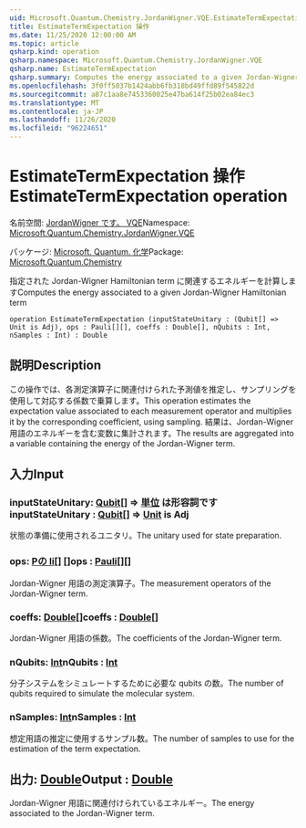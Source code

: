 ```yaml
---
uid: Microsoft.Quantum.Chemistry.JordanWigner.VQE.EstimateTermExpectation
title: EstimateTermExpectation 操作
ms.date: 11/25/2020 12:00:00 AM
ms.topic: article
qsharp.kind: operation
qsharp.namespace: Microsoft.Quantum.Chemistry.JordanWigner.VQE
qsharp.name: EstimateTermExpectation
qsharp.summary: Computes the energy associated to a given Jordan-Wigner Hamiltonian term
ms.openlocfilehash: 3f0ff5037b1424abb6fb318bd49ffd89f545822d
ms.sourcegitcommit: a87c1aa8e7453360025e47ba614f25b02ea84ec3
ms.translationtype: MT
ms.contentlocale: ja-JP
ms.lasthandoff: 11/26/2020
ms.locfileid: "96224651"
---
```

# <a name="estimatetermexpectation-operation"></a><span data-ttu-id="76ed0-102">EstimateTermExpectation 操作</span><span class="sxs-lookup"><span data-stu-id="76ed0-102">EstimateTermExpectation operation</span></span>

<span data-ttu-id="76ed0-103">名前空間: [JordanWigner です。 VQE](xref:Microsoft.Quantum.Chemistry.JordanWigner.VQE)</span><span class="sxs-lookup"><span data-stu-id="76ed0-103">Namespace: [Microsoft.Quantum.Chemistry.JordanWigner.VQE](xref:Microsoft.Quantum.Chemistry.JordanWigner.VQE)</span></span>

<span data-ttu-id="76ed0-104">パッケージ: [Microsoft. Quantum. 化学](https://nuget.org/packages/Microsoft.Quantum.Chemistry)</span><span class="sxs-lookup"><span data-stu-id="76ed0-104">Package: [Microsoft.Quantum.Chemistry](https://nuget.org/packages/Microsoft.Quantum.Chemistry)</span></span>


<span data-ttu-id="76ed0-105">指定された Jordan-Wigner Hamiltonian term に関連するエネルギーを計算します</span><span class="sxs-lookup"><span data-stu-id="76ed0-105">Computes the energy associated to a given Jordan-Wigner Hamiltonian term</span></span>

```qsharp
operation EstimateTermExpectation (inputStateUnitary : (Qubit[] => Unit is Adj), ops : Pauli[][], coeffs : Double[], nQubits : Int, nSamples : Int) : Double
```


## <a name="description"></a><span data-ttu-id="76ed0-106">説明</span><span class="sxs-lookup"><span data-stu-id="76ed0-106">Description</span></span>

<span data-ttu-id="76ed0-107">この操作では、各測定演算子に関連付けられた予測値を推定し、サンプリングを使用して対応する係数で乗算します。</span><span class="sxs-lookup"><span data-stu-id="76ed0-107">This operation estimates the expectation value associated to each measurement operator and multiplies it by the corresponding coefficient, using sampling.</span></span>
<span data-ttu-id="76ed0-108">結果は、Jordan-Wigner 用語のエネルギーを含む変数に集計されます。</span><span class="sxs-lookup"><span data-stu-id="76ed0-108">The results are aggregated into a variable containing the energy of the Jordan-Wigner term.</span></span>

## <a name="input"></a><span data-ttu-id="76ed0-109">入力</span><span class="sxs-lookup"><span data-stu-id="76ed0-109">Input</span></span>

### <a name="inputstateunitary--qubit--unit--is-adj"></a><span data-ttu-id="76ed0-110">inputStateUnitary: [Qubit](xref:microsoft.quantum.lang-ref.qubit)[] => [単位](xref:microsoft.quantum.lang-ref.unit)  は形容詞です</span><span class="sxs-lookup"><span data-stu-id="76ed0-110">inputStateUnitary : [Qubit](xref:microsoft.quantum.lang-ref.qubit)[] => [Unit](xref:microsoft.quantum.lang-ref.unit)  is Adj</span></span>

<span data-ttu-id="76ed0-111">状態の準備に使用されるユニタリ。</span><span class="sxs-lookup"><span data-stu-id="76ed0-111">The unitary used for state preparation.</span></span>


### <a name="ops--pauli"></a><span data-ttu-id="76ed0-112">ops: [Pの li](xref:microsoft.quantum.lang-ref.pauli)[] []</span><span class="sxs-lookup"><span data-stu-id="76ed0-112">ops : [Pauli](xref:microsoft.quantum.lang-ref.pauli)[][]</span></span>

<span data-ttu-id="76ed0-113">Jordan-Wigner 用語の測定演算子。</span><span class="sxs-lookup"><span data-stu-id="76ed0-113">The measurement operators of the Jordan-Wigner term.</span></span>


### <a name="coeffs--double"></a><span data-ttu-id="76ed0-114">coeffs: [Double](xref:microsoft.quantum.lang-ref.double)[]</span><span class="sxs-lookup"><span data-stu-id="76ed0-114">coeffs : [Double](xref:microsoft.quantum.lang-ref.double)[]</span></span>

<span data-ttu-id="76ed0-115">Jordan-Wigner 用語の係数。</span><span class="sxs-lookup"><span data-stu-id="76ed0-115">The coefficients of the Jordan-Wigner term.</span></span>


### <a name="nqubits--int"></a><span data-ttu-id="76ed0-116">nQubits: [Int](xref:microsoft.quantum.lang-ref.int)</span><span class="sxs-lookup"><span data-stu-id="76ed0-116">nQubits : [Int](xref:microsoft.quantum.lang-ref.int)</span></span>

<span data-ttu-id="76ed0-117">分子システムをシミュレートするために必要な qubits の数。</span><span class="sxs-lookup"><span data-stu-id="76ed0-117">The number of qubits required to simulate the molecular system.</span></span>


### <a name="nsamples--int"></a><span data-ttu-id="76ed0-118">nSamples: [Int](xref:microsoft.quantum.lang-ref.int)</span><span class="sxs-lookup"><span data-stu-id="76ed0-118">nSamples : [Int](xref:microsoft.quantum.lang-ref.int)</span></span>

<span data-ttu-id="76ed0-119">想定用語の推定に使用するサンプル数。</span><span class="sxs-lookup"><span data-stu-id="76ed0-119">The number of samples to use for the estimation of the term expectation.</span></span>



## <a name="output--double"></a><span data-ttu-id="76ed0-120">出力: [Double](xref:microsoft.quantum.lang-ref.double)</span><span class="sxs-lookup"><span data-stu-id="76ed0-120">Output : [Double](xref:microsoft.quantum.lang-ref.double)</span></span>

<span data-ttu-id="76ed0-121">Jordan-Wigner 用語に関連付けられているエネルギー。</span><span class="sxs-lookup"><span data-stu-id="76ed0-121">The energy associated to the Jordan-Wigner term.</span></span>